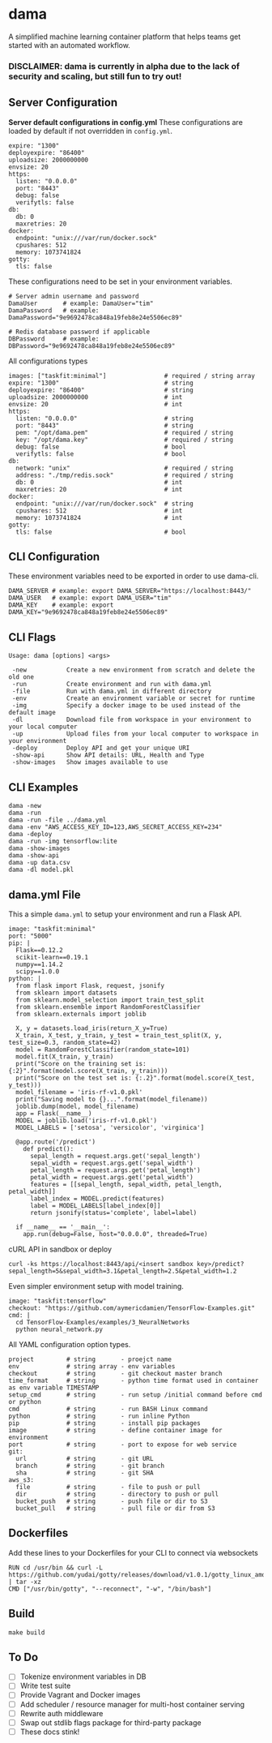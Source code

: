 # dama
A simplified machine learning container platform that helps teams get started with an automated workflow.

### DISCLAIMER: dama is currently in alpha due to the lack of security and scaling, but still fun to try out!

## Server Configuration
**Server default configurations in config.yml**
These configurations are loaded by default if not overridden in `config.yml`.

	expire: "1300"
	deployexpire: "86400"
	uploadsize: 2000000000
	envsize: 20
	https:
	  listen: "0.0.0.0"
	  port: "8443"
	  debug: false
	  verifytls: false
	db:
	  db: 0
	  maxretries: 20
	docker:
	  endpoint: "unix:///var/run/docker.sock"
	  cpushares: 512
	  memory: 1073741824
	gotty:
	  tls: false

These configurations need to be set in your environment variables.

	# Server admin username and password
	DamaUser       # example: DamaUser="tim"
    DamaPassword   # example: DamaPassword="9e9692478ca848a19feb8e24e5506ec89"

	# Redis database password if applicable
	DBPassword     # example: DBPassword="9e9692478ca848a19feb8e24e5506ec89"

All configurations types

	images: ["taskfit:minimal"]                # required / string array
	expire: "1300"                             # string
	deployexpire: "86400"                      # string
	uploadsize: 2000000000                     # int
	envsize: 20                                # int
	https:
	  listen: "0.0.0.0"                        # string
	  port: "8443"                             # string
	  pem: "/opt/dama.pem"                     # required / string
	  key: "/opt/dama.key"                     # required / string
	  debug: false                             # bool
	  verifytls: false                         # bool
	db:
	  network: "unix"                          # required / string
	  address: "./tmp/redis.sock"              # required / string
	  db: 0                                    # int
	  maxretries: 20                           # int
	docker:
	  endpoint: "unix:///var/run/docker.sock"  # string
	  cpushares: 512                           # int
	  memory: 1073741824                       # int
	gotty:
	  tls: false                               # bool

## CLI Configuration
These environment variables need to be exported in order to use dama-cli.

    DAMA_SERVER # example: export DAMA_SERVER="https://localhost:8443/"
    DAMA_USER   # example: export DAMA_USER="tim"
    DAMA_KEY    # example: export DAMA_KEY="9e9692478ca848a19feb8e24e5506ec89"

## CLI Flags
	Usage: dama [options] <args>

	 -new           Create a new environment from scratch and delete the old one
	 -run           Create environment and run with dama.yml
	 -file          Run with dama.yml in different directory
	 -env           Create an environment variable or secret for runtime
	 -img           Specify a docker image to be used instead of the default image
	 -dl            Download file from workspace in your environment to your local computer
	 -up            Upload files from your local computer to workspace in your environment
	 -deploy        Deploy API and get your unique URI
	 -show-api      Show API details: URL, Health and Type
	 -show-images   Show images available to use

## CLI Examples
	dama -new
	dama -run
	dama -run -file ../dama.yml
	dama -env "AWS_ACCESS_KEY_ID=123,AWS_SECRET_ACCESS_KEY=234"
	dama -deploy
	dama -run -img tensorflow:lite
	dama -show-images
	dama -show-api
	dama -up data.csv
	dama -dl model.pkl

## dama.yml File
This a simple `dama.yml` to setup your environment and run a Flask API.

	image: "taskfit:minimal"
	port: "5000"
	pip: |
	  Flask==0.12.2
	  scikit-learn==0.19.1
	  numpy==1.14.2
	  scipy==1.0.0
	python: |
	  from flask import Flask, request, jsonify
	  from sklearn import datasets
	  from sklearn.model_selection import train_test_split
	  from sklearn.ensemble import RandomForestClassifier
	  from sklearn.externals import joblib

	  X, y = datasets.load_iris(return_X_y=True)
	  X_train, X_test, y_train, y_test = train_test_split(X, y, test_size=0.3, random_state=42)
	  model = RandomForestClassifier(random_state=101)
	  model.fit(X_train, y_train)
	  print("Score on the training set is: {:2}".format(model.score(X_train, y_train)))
	  print("Score on the test set is: {:.2}".format(model.score(X_test, y_test)))
	  model_filename = 'iris-rf-v1.0.pkl'
	  print("Saving model to {}...".format(model_filename))
	  joblib.dump(model, model_filename)
	  app = Flask(__name__)
	  MODEL = joblib.load('iris-rf-v1.0.pkl')
	  MODEL_LABELS = ['setosa', 'versicolor', 'virginica']

	  @app.route('/predict')
	    def predict():
	      sepal_length = request.args.get('sepal_length')
	      sepal_width = request.args.get('sepal_width')
	      petal_length = request.args.get('petal_length')
	      petal_width = request.args.get('petal_width')
	      features = [[sepal_length, sepal_width, petal_length, petal_width]]
	      label_index = MODEL.predict(features)
	      label = MODEL_LABELS[label_index[0]]
	      return jsonify(status='complete', label=label)
		
	  if __name__ == '__main__':
	    app.run(debug=False, host="0.0.0.0", threaded=True)

cURL API in sandbox or deploy

    curl -ks https://localhost:8443/api/<insert sandbox key>/predict?sepal_length=5&sepal_width=3.1&petal_length=2.5&petal_width=1.2

Even simpler environment setup with model training.

	image: "taskfit:tensorflow"
	checkout: "https://github.com/aymericdamien/TensorFlow-Examples.git"
	cmd: |
	  cd TensorFlow-Examples/examples/3_NeuralNetworks
	  python neural_network.py

All YAML configuration option types.

	project         # string       - proejct name
	env             # string array - env variables
	checkout        # string       - git checkout master branch
	time_format     # string       - python time format used in container as env variable TIMESTAMP
	setup_cmd       # string       - run setup /initial command before cmd or python
	cmd             # string       - run BASH Linux command
	python          # string       - run inline Python
	pip             # string       - install pip packages
	image           # string       - define container image for environment
	port            # string       - port to expose for web service
	git:
	  url           # string       - git URL
	  branch        # string       - git branch
	  sha           # string       - git SHA
	aws_s3:
	  file          # string       - file to push or pull
	  dir           # string       - directory to push or pull
	  bucket_push   # string       - push file or dir to S3
	  bucket_pull   # string       - pull file or dir from S3

## Dockerfiles
Add these lines to your Dockerfiles for your CLI to connect via websockets

    RUN cd /usr/bin && curl -L https://github.com/yudai/gotty/releases/download/v1.0.1/gotty_linux_amd64.tar.gz | tar -xz
    CMD ["/usr/bin/gotty", "--reconnect", "-w", "/bin/bash"]

## Build

    make build

## To Do

 - [ ] Tokenize environment variables in DB
 - [ ] Write test suite
 - [ ] Provide Vagrant and Docker images
 - [ ] Add scheduler / resource manager for multi-host container serving
 - [ ] Rewrite auth middleware
 - [ ] Swap out stdlib flags package for third-party package
 - [ ] These docs stink!
